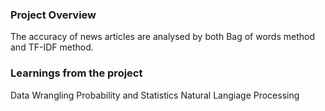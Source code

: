 ### Project Overview

 The accuracy of news articles are analysed by both Bag of words method and TF-IDF method.


### Learnings from the project

 Data Wrangling
Probability and Statistics
Natural Langiage Processing


